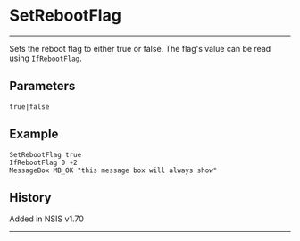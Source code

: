 # SetRebootFlag

---

Sets the reboot flag to either true or false. The flag's value can be read using [`IfRebootFlag`][1].

## Parameters

    true|false

## Example

	SetRebootFlag true
	IfRebootFlag 0 +2
	MessageBox MB_OK "this message box will always show"

## History

Added in NSIS v1.70

---

[1]: IfRebootFlag.md
